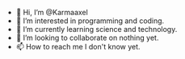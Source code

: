 - 👋 Hi, I’m @Karmaaxel
- 👀 I’m interested in programming and coding.
- 🌱 I’m currently learning science and technology.
- 💞️ I’m looking to collaborate on nothing yet.
- 📫 How to reach me I don't know yet.

<!---
Karmaaxel/Karmaaxel is a ✨ special ✨ repository because its `README.md` (this file) appears on your GitHub profile.
You can click the Preview link to take a look at your changes.
--->
